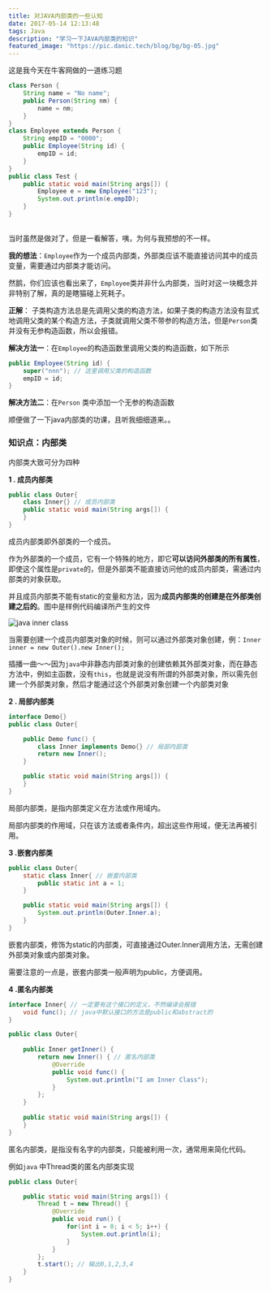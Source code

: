 ```yaml
---
title: 对JAVA内部类的一些认知
date: 2017-05-14 12:13:48
tags: Java
description: "学习一下JAVA内部类的知识"
featured_image: "https://pic.danic.tech/blog/bg/bg-05.jpg"
---
```


 这是我今天在牛客网做的一道练习题
```java
class Person {
    String name = "No name";
    public Person(String nm) {
        name = nm;
    }
}
class Employee extends Person {
    String empID = "0000";
    public Employee(String id) {
        empID = id;
    }
}
public class Test {
    public static void main(String args[]) {
        Employee e = new Employee("123");
        System.out.println(e.empID);
    }
}
 
```
 当时虽然是做对了，但是一看解答，咦，为何与我预想的不一样。

 **我的想法**：`Employee`作为一个成员内部类，外部类应该不能直接访问其中的成员变量，需要通过内部类才能访问。

 然鹅，你们应该也看出来了，`Employee`类并非什么内部类，当时对这一块概念并非特别了解，真的是瞎猫碰上死耗子。

 **正解**： 子类构造方法总是先调用父类的构造方法，如果子类的构造方法没有显式地调用父类的某个构造方法，子类就调用父类不带参的构造方法，但是`Person`类并没有无参构造函数，所以会报错。

 **解决方法一**：在`Employee`的构造函数里调用父类的构造函数，如下所示
```java
public Employee(String id) {
    super("nnn"); // 这里调用父类的构造函数
	empID = id;
}
```
 **解决方法二**：在`Person` 类中添加一个无参的构造函数

 顺便做了一下java内部类的功课，且听我细细道来。。

### 知识点：内部类
 内部类大致可分为四种
<!--more-->
**1 .  成员内部类**
```java
public class Outer{
	class Inner{} // 成员内部类
	public static void main(String args[]) {
	}
}
```
 成员内部类即外部类的一个成员。

 作为外部类的一个成员，它有一个特殊的地方，即它**可以访问外部类的所有属性**，即使这个属性是`private`的，但是外部类不能直接访问他的成员内部类，需通过内部类的对象获取。

 并且成员内部类不能有static的变量和方法，因为**成员内部类的创建是在外部类创建之后的**。图中是样例代码编译所产生的文件

 ![java inner class](http://pic.danic.tech/javaclass/outer&inner.png)

 当需要创建一个成员内部类对象的时候，则可以通过外部类对象创建，例：`Inner inner = new Outer().new Inner();`

 插播一曲～～因为`java`中非静态内部类对象的创建依赖其外部类对象，而在静态方法中，例如主函数，没有`this`，也就是说没有所谓的外部类对象，所以需先创建一个外部类对象，然后才能通过这个外部类对象创建一个内部类对象

**2 . 局部内部类**
```java
interface Demo{}
public class Outer{

    public Demo func() {
        class Inner implements Demo{} // 局部内部类
        return new Inner();
    }

    public static void main(String args[]) {
    }
}
```
 局部内部类，是指内部类定义在方法或作用域内。

 局部内部类的作用域，只在该方法或者条件内，超出这些作用域，便无法再被引用。

**3 .嵌套内部类**
```java
public class Outer{
    static class Inner{ // 嵌套内部类
        public static int a = 1;
    }

    public static void main(String args[]) {
        System.out.println(Outer.Inner.a);
    }
}
```

嵌套内部类，修饰为static的内部类，可直接通过Outer.Inner调用方法，无需创建外部类对象或内部类对象。

 需要注意的一点是，嵌套内部类一般声明为public，方便调用。

 **4 .匿名内部类**
```java
interface Inner{ // 一定要有这个接口的定义，不然编译会报错
    void func(); // java中默认接口的方法是public和abstract的
}

public class Outer{
    
    public Inner getInner() {
        return new Inner() { // 匿名内部类
            @Override
            public void func() {
                System.out.println("I am Inner Class");
            }
        };
    }
    
    public static void main(String args[]) {
    }
}
```
 匿名内部类，是指没有名字的内部类，只能被利用一次，通常用来简化代码。

 例如`java` 中Thread类的匿名内部类实现
```java
public class Outer{

    public static void main(String args[]) {
        Thread t = new Thread() {
            @Override
            public void run() {
                for(int i = 0; i < 5; i++) {
                    System.out.println(i);
                }
            }
        };
        t.start(); // 输出0,1,2,3,4
    }
} 
```



 
